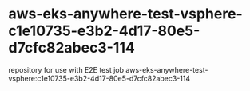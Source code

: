 # aws-eks-anywhere-test-vsphere-c1e10735-e3b2-4d17-80e5-d7cfc82abec3-114
repository for use with E2E test job aws-eks-anywhere-test-vsphere:c1e10735-e3b2-4d17-80e5-d7cfc82abec3-114
